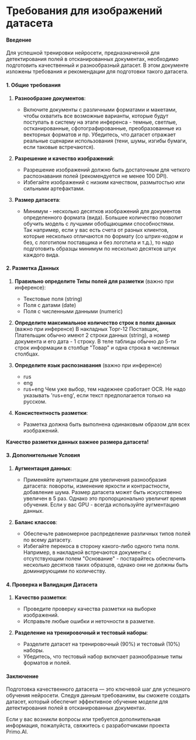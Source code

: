 # Требования для изображений датасета


#### Введение
Для успешной тренировки нейросети, предназначенной для детектирования полей в отсканированных документах, необходимо подготовить качественный и разнообразный датасет. В этом документе изложены требования и рекомендации для подготовки такого датасета.

#### 1. Общие требования

1. **Разнообразие документов**:
    - Включите документы с различными форматами и макетами, чтобы охватить все возможные варианты, которые будут поступать в систему на этапе инференса - темные, светлые, остканированные, сфотографированные, преобразованные из векторных форматов и пр.
Убедитесь, что датасет отражает реальные сценарии использования (тени, шумы, изгибы бумаги, если таковые встречаются).

2. **Разрешение и качество изображений**:
    - Разрешение изображений должно быть достаточным для четкого распознавания полей (рекомендуется не менее 100 DPI).
    - Избегайте изображений с низким качеством, размытостью или сильными артефактами.

3. **Размер датасета**:
    - Минимум - несколько десятков изображений для документов определенного формата (вида). Большее количество позволит обучить модель с лучшими обобщающими способностями.  
Так например, если у вас есть счета от разных клиентов, которые несколько отличаются по формату (со штрих-кодом и без, с логотипом поставщика и без логотипа и т.д.), то надо подготовить образцы минимум по несколько десятков штук каждого вида.


#### 2. Разметка Данных

1. **Правильно определите Типы полей для разметки** (важно при инференсе):
    - Текстовые поля (string)
    - Поля с датами (date)
    - Поля с численными данными (numeric)

2. **Определите максимальное количество строк в полях данных**  (важно при инференсе)
    В накладных Торг-12 Поставщик, Плательщик обычно имеют 2 строки данных (string), а номер документа и его дата - 1 строку.
В теле таблицы обычно до 5-ти строк информации в столбце "Товар" и одна строка в численных столбцах.

3. **Определите язык распознавания**  (важно при инференсе)
    - rus
    - eng
    - rus+eng
Чем уже выбор, тем надежнее сработает OCR. Не надо указывать 'rus+eng', если текст предполагается только на русском.

4. **Консистентность разметки**:
    - Разметка должна быть выполнена одинаковым образом для всех изображений.

**Качество разметки данных важнее размера датасета!**

#### 3. Дополнительные Условия

1. **Аугментация данных**:
    - Применяйте аугментации для увеличения разнообразия датасета: повороты, изменение яркости и контрастности, добавление шума. Размер датасета может быть искусственно увеличен в 5 раз.
Однако это пропорционально увеличит время обучения.
Если у вас GPU - всегда используйте аугментацию данных.


2. **Баланс классов**:
    - Обеспечьте равномерное распределение различных типов полей по всему датасету.
    - Избегайте перекоса в сторону какого-либо одного типа поля.
Например, в накладной встречаются документы с отсутствующим полем "Основание" - постарайтесь обеспечить несколько десятков таких образцов, однако они не должны быть доминирующими по количеству.

#### 4. Проверка и Валидация Датасета

1. **Качество разметки**:
    - Проведите проверку качества разметки на выборке изображений.
    - Исправьте любые ошибки и неточности в разметке.

2. **Разделение на тренировочный и тестовый наборы**:
    - Разделите датасет на тренировочный (90%) и тестовый (10%) наборы.
    - Убедитесь, что тестовый набор включает разнообразные типы форматов и полей.


#### Заключение

Подготовка качественного датасета — это ключевой шаг для успешного обучения нейросети. Следуя данным требованиям, вы сможете создать датасет, который обеспечит эффективное обучение модели для детектирования полей в отсканированных документах.

Если у вас возникли вопросы или требуется дополнительная информация, пожалуйста, свяжитесь с разработчиками проекта Primo.AI.
